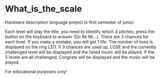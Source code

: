 # What_is_the_scale
Hardware description language project in first semester of junior

Each level will play the title, you need to identify which 4 pitches, press the button on the keyboard to answer (Do Re Mi...). There are 3 chances for each level. If you make a mistake, you will get 1 life. The number of lives is displayed on the ring LED. If 3 chances are used up, LOSE and the currently challenged level will be displayed and the failed music will be played. If the 5 levels are all challenged, Congrats will be displayed and the music will be played.

For educational purposes only!
